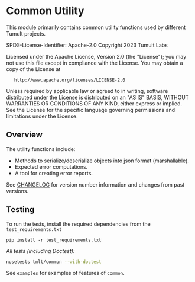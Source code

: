 # Common Utility

This module primarily contains common utility functions used by different Tumult projects.

SPDX-License-Identifier: Apache-2.0
Copyright 2023 Tumult Labs

   Licensed under the Apache License, Version 2.0 (the "License");
   you may not use this file except in compliance with the License.
   You may obtain a copy of the License at

       http://www.apache.org/licenses/LICENSE-2.0

   Unless required by applicable law or agreed to in writing, software
   distributed under the License is distributed on an "AS IS" BASIS,
   WITHOUT WARRANTIES OR CONDITIONS OF ANY KIND, either express or implied.
   See the License for the specific language governing permissions and
   limitations under the License.

## Overview

The utility functions include:
* Methods to serialize/deserialize objects into json format (marshallable).
* Expected error computations.
* A tool for creating error reports.

See [CHANGELOG](CHANGELOG.md) for version number information and changes from past versions.

## Testing

To run the tests, install the required dependencies from the `test_requirements.txt`

```
pip install -r test_requirements.txt
```

*All tests (including Doctest):*

```bash
nosetests tmlt/common --with-doctest
```

See `examples` for examples of features of `common`.
